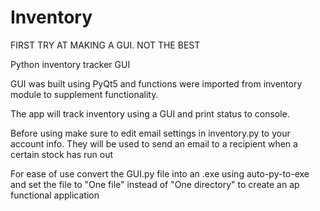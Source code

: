 # Inventory

FIRST TRY AT MAKING A GUI. NOT THE BEST

Python inventory tracker GUI

GUI was built using PyQt5 and functions were imported from inventory module to supplement functionality.

The app will track inventory using a GUI and print status to console.

Before using make sure to edit email settings in inventory.py to your account info. They will be used to send an email to a recipient when a certain stock has run out

For ease of use convert the GUI.py file into an .exe using auto-py-to-exe and set the file to "One file" instead of "One directory" to create an ap functional application
